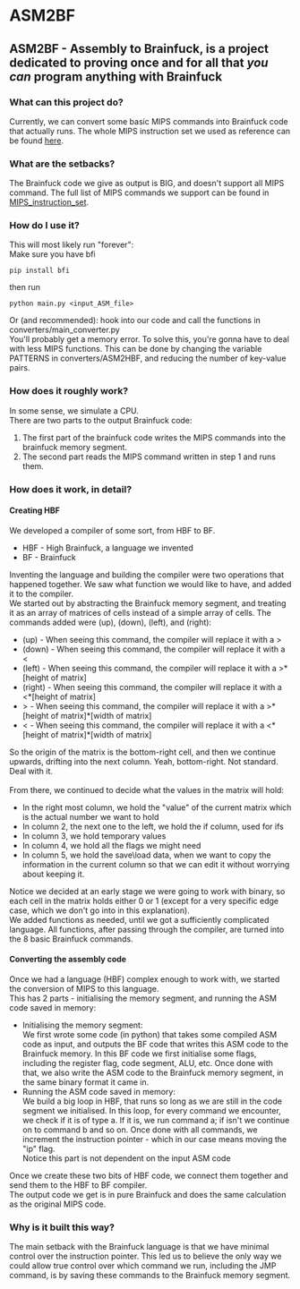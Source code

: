 # ASM2BF
## ASM2BF - Assembly to Brainfuck, is a project dedicated to proving once and for all that *you can* program anything with Brainfuck

### What can this project do?
Currently, we can convert some basic MIPS commands into Brainfuck code that actually runs.
The whole MIPS instruction set we used as reference can be found [here](http://www.mrc.uidaho.edu/mrc/people/jff/digital/MIPSir.html).

### What are the setbacks?
The Brainfuck code we give as output is BIG, and doesn't support all MIPS command.
The full list of MIPS commands we support can be found in [MIPS_instruction_set](constants/MIPS_instruction_set.py).

### How do I use it?
This will most likely run "forever":\
Make sure you have bfi

    pip install bfi
then run

    python main.py <input_ASM_file> 
Or (and recommended): hook into our code and call the functions in converters/main_converter.py\
You'll probably get a memory error. To solve this, you're gonna have to deal with less MIPS functions.
This can be done by changing the variable PATTERNS in converters/ASM2HBF, and reducing the number of key-value pairs.

### How does it roughly work?
In some sense, we simulate a CPU.\
There are two parts to the output Brainfuck code:
1. The first part of the brainfuck code writes the MIPS commands into the brainfuck memory segment.
2. The second part reads the MIPS command written in step 1 and runs them.

### How does it work, in detail?
#### Creating HBF
We developed a compiler of some sort, from HBF to BF.
- HBF - High Brainfuck, a language we invented
- BF - Brainfuck

Inventing the language and building the compiler were two operations that happened together.
We saw what function we would like to have, and added it to the compiler.\
We started out by abstracting the Brainfuck memory segment, and treating it as an array of matrices of cells instead of a simple array of cells.
The commands added were (up), (down), (left), and (right):
- (up) - When seeing this command, the compiler will replace it with a > 
- (down) - When seeing this command, the compiler will replace it with a <
- (left) - When seeing this command, the compiler will replace it with a >*[height of matrix]
- (right) - When seeing this command, the compiler will replace it with a <*[height of matrix]
- \> - When seeing this command, the compiler will replace it with a >\*[height of matrix]*[width of matrix]
- \< - When seeing this command, the compiler will replace it with a <\*[height of matrix]*[width of matrix]

So the origin of the matrix is the bottom-right cell, and then we continue upwards, drifting into the next column. Yeah, bottom-right. Not standard. Deal with it.\
\
From there, we continued to decide what the values in the matrix will hold:
- In the right most column, we hold the "value" of the current matrix which is the actual number we want to hold
- In column 2, the next one to the left, we hold the if column, used for ifs
- In column 3, we hold temporary values
- In column 4, we hold all the flags we might need
- In column 5, we hold the save\load data, when we want to copy the information in the current column so that we can edit it without worrying about keeping it.

Notice we decided at an early stage we were going to work with binary, so each cell in the matrix holds either 0 or 1 (except for a very specific edge case, which we don't go into in this explanation).\
We added functions as needed, until we got a sufficiently complicated language. All functions, after passing through the compiler, are turned into the 8 basic Brainfuck commands.

#### Converting the assembly code
Once we had a language (HBF) complex enough to work with, we started the conversion of MIPS to this language.\
This has 2 parts - initialising the memory segment, and running the ASM code saved in memory:
- Initialising the memory segment:\
We first wrote some code (in python) that takes some compiled ASM code as input, and outputs the BF code that writes this ASM code to the Brainfuck memory.
In this BF code we first initialise some flags, including the register flag, code segment, ALU, etc.
Once done with that, we also write the ASM code to the Brainfuck memory segment, in the same binary format it came in.
- Running the ASM code saved in memory:\
We build a big loop in HBF, that runs so long as we are still in the code segment we initialised.
In this loop, for every command we encounter, we check if it is of type a. If it is, we run command a; if isn't we continue on to command b and so on.
Once done with all commands, we increment the instruction pointer - which in our case means moving the "ip" flag.\
Notice this part is not dependent on the input ASM code

Once we create these two bits of HBF code, we connect them together and send them to the HBF to BF compiler.\
The output code we get is in pure Brainfuck and does the same calculation as the original MIPS code.

### Why is it built this way?
The main setback with the Brainfuck language is that we have minimal control over the instruction pointer.
This led us to believe the only way we could allow true control over which command we run, including the JMP command, is by saving these commands to the Brainfuck memory segment.
